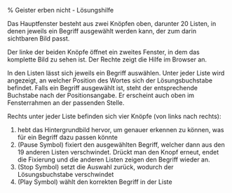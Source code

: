 % Geister erben nicht - Lösungshilfe


Das Hauptfenster besteht aus zwei Knöpfen oben, darunter 20 Listen, in denen
jeweils ein Begriff ausgewählt werden kann, der zum darin sichtbaren Bild
passt.

Der linke der beiden Knöpfe öffnet ein zweites Fenster, in dem das
komplette Bild zu sehen ist. Der Rechte zeigt die Hilfe im Browser an.

In den Listen lässt sich jeweils ein Begriff auswählen. Unter jeder Liste wird
angezeigt, an welcher Position des Wortes sich der Lösungsbuchstabe befindet.
Falls ein Begriff ausgewählt ist, steht der entsprechende Buchstabe nach der
Positionsangabe. Er erscheint auch oben im Fensterrahmen an der passenden
Stelle.

Rechts unter jeder Liste befinden sich vier Knöpfe (von links nach rechts):

1. hebt das Hintergrundbild hervor, um genauer erkennen zu können, was für ein
   Begriff dazu passen könnte
1. (Pause Symbol) fixiert den ausgewählten Begriff, welcher dann aus den 19
   anderen Listen verschwindet. Drückt man den Knopf erneut, endet die
   Fixierung und die anderen Listen zeigen den Begriff wieder an.
1. (Stop Symbol) setzt die Auswahl zurück, wodurch der Lösungsbuchstabe
   verschwindet
1. (Play Symbol) wählt den korrekten Begriff in der Liste
